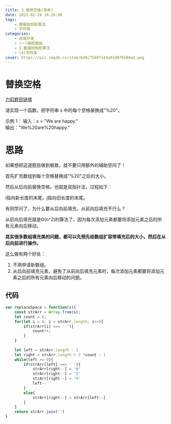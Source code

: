```yaml
---
title: 3.替换空格(简单)
date: 2023-02-24 16:26:00
tags: 
    - 数据结构和算法 
    - 字符串
categories: 
    - 前端开发
    - (一)编程基础
    - 2.数据结构和算法
    - (4)字符串
cover: https://pic.imgdb.cn/item/640c7569f144a010076504ed.png
---
```

# 替换空格

[力扣题目链接](https://leetcode.cn/problems/ti-huan-kong-ge-lcof/)

请实现一个函数，把字符串 s 中的每个空格替换成"%20"。

示例 1： 
输入：s = "We are happy."    
输出："We%20are%20happy."     

# 思路

如果想把这道题目做到极致，就不要只用额外的辅助空间了！

首先扩充数组到每个空格替换成"%20"之后的大小。

然后从后向前替换空格，也就是双指针法，过程如下：

i指向新长度的末尾，j指向旧长度的末尾。

有同学问了，为什么要从后向前填充，从前向后填充不行么？

从前向后填充就是O(n^2)的算法了，因为每次添加元素都要将添加元素之后的所有元素向后移动。

**其实很多数组填充类的问题，都可以先预先给数组扩容带填充后的大小，然后在从后向前进行操作。**

这么做有两个好处：

1. 不用申请新数组。
2. 从后向前填充元素，避免了从前向后填充元素时，每次添加元素都要将添加元素之后的所有元素向后移动的问题。

## 代码

```js
var replaceSpace = function(s){
    const strArr = Array.from(s);
    let count = 0;
    for(let i = 0; i < strArr.length; i++){
        if(strArr[i] === ' '){
            count++;
        }
    }
    
    let left = strArr.length - 1
    let right = strArr.length + 2 *count - 1
    while(left >= 0){
        if(strArr[left] === ' '){
            strArr[right--] = '0'
            strArr[right--] = '2'
            strArr[right--] = '%'
            left--
        }
        else{
            strArr[right--] = strArr[left--]
        }
    }
    return strArr.join('')
}
```

